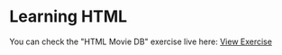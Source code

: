 # Learning HTML

You can check the "HTML Movie DB" exercise live here: [View Exercise](https://iamhugofelix.github.io/learning-html/)